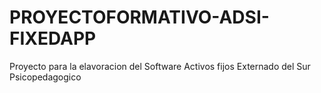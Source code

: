 # PROYECTOFORMATIVO-ADSI-FIXEDAPP
Proyecto para la elavoracion del Software Activos fijos Externado del Sur Psicopedagogico 
